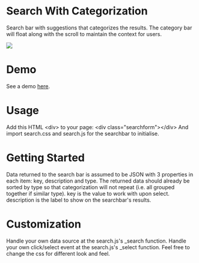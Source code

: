 Search With Categorization
==========================

Search bar with suggestions that categorizes the results.
The category bar will float along with the scroll to maintain the context for users.

<img src="https://raw.githubusercontent.com/Kyeo1983/Search_With_Categorization/master/sample/search.gif"/>



Demo
=====
See a demo <a href="http://codepen.io/Kyeo1983/full/yohbs" target="_blank">here</a>.



Usage
======

Add this HTML &lt;div&gt; to your page:     &lt;div class="searchform"&gt;&lt;/div&gt;
And import search.css and search.js for the searchbar to initialise.



Getting Started
===============

Data returned to the search bar is assumed to be JSON with 3 properties in each item: key, description and type.
The returned data should already be sorted by type so that categorization will not repeat (i.e. all grouped together if similar type).
key is the value to work with upon select.
description is the label to show on the searchbar's results.



Customization
==============

Handle your own data source at the search.js's _search function.
Handle your own click/select event at the search.js's _select function.
Feel free to change the css for different look and feel.
